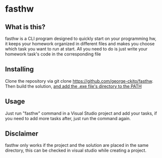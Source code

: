 # fasthw
## What is this?
fasthw is a CLI program designed to quickly start on your programming hw, it keeps your homework organized in different files and makes you choose which task you want to run at start. All you need to do is just write your homework task's code in the corresponding file
## Installing
Clone the repository via git clone https://github.com/george-ckito/fasthw.
Then build the solution, [and add the .exe file's directory to the PATH](https://www.architectryan.com/2018/03/17/add-to-the-path-on-windows-10/)
## Usage
Just run "fasthw" command in a Visual Studio project and add your tasks, if you need to add more tasks after, just run the command again.
## Disclaimer
fasthw only works if the project and the solution are placed in the same directory, this can be checked in visual studio while creating a project.
